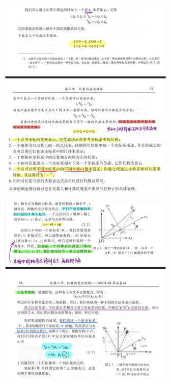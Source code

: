 ![矩阵运算规律](https://github.com/Richard17425/FOCUS-Tasks/blob/main/Robotics%E5%AD%A6%E4%B9%A0%E7%AC%94%E8%AE%B0/pictures/%E7%9F%A9%E9%98%B5%E8%BF%90%E7%AE%97%E8%A7%84%E5%BE%8B.png)
![](https://github.com/Richard17425/FOCUS-Tasks/blob/main/Robotics%E5%AD%A6%E4%B9%A0%E7%AC%94%E8%AE%B0/pictures/%E4%BD%8D%E5%A7%BF%E8%BF%90%E7%AE%97.png)

![坐标系变换方法](https://github.com/Richard17425/FOCUS-Tasks/blob/main/Robotics%E5%AD%A6%E4%B9%A0%E7%AC%94%E8%AE%B0/pictures/%E5%9D%90%E6%A0%87%E7%B3%BB1.png)
![坐标系变换方法Pro](https://github.com/Richard17425/FOCUS-Tasks/blob/main/Robotics%E5%AD%A6%E4%B9%A0%E7%AC%94%E8%AE%B0/pictures/%E5%9D%90%E6%A0%87%E7%B3%BB2.png)
